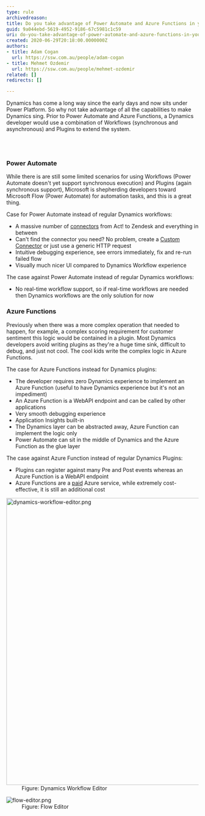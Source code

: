 ```yaml
---
type: rule
archivedreason: 
title: Do you take advantage of Power Automate and Azure Functions in your Dynamics solutions?
guid: 9a044ebd-5619-4952-9186-67c5981c1c59
uri: do-you-take-advantage-of-power-automate-and-azure-functions-in-your-dynamics-solutions
created: 2020-06-29T20:18:00.0000000Z
authors:
- title: Adam Cogan
  url: https://ssw.com.au/people/adam-cogan
- title: Mehmet Ozdemir
  url: https://ssw.com.au/people/mehmet-ozdemir
related: []
redirects: []

---
```



<p class="ssw15-rteElement-P">Dynamics has come a long way since the early days and now sits under ​Power Platform. So why not take advantage of all the capabilities to make Dynamics sing. Prior to Power Automate and Azure Functions, a Dynamics developer would use a combination of Workflows (synchronous and asynchronous) and Plugins to extend the system.<br></p>
<br><excerpt class='endintro'></excerpt><br>
<h3 class="ssw15-rteElement-H3">​​Power Automate</h3><p>While there is are still some limited scenarios for using Workflows (Power Automate doesn't yet support synchronous execution) and Plugins (again synchronous support), Microsoft is shepherding developers toward Microsoft Flow (Power Automate) for automation tasks, and this is a great thing.<br></p><p>Case for Power Automate instead of regular Dynamics workflows&#58;</p><ul><li>A massive number of 
      <a href="https&#58;//australia.flow.microsoft.com/en-us/connectors/%22%20%5co%20%22https&#58;//australia.flow.microsoft.com/en-us/connectors/">connectors</a>&#160;from Act! to Zendesk and everything in between</li><li>Can't find the connector you need? No problem, create a 
      <a href="https&#58;//docs.microsoft.com/en-us/connectors/custom-connectors/define-blank%22%20%5co%20%22https&#58;//docs.microsoft.com/en-us/connectors/custom-connectors/define-blank">Custom Connector</a>&#160;or just use a generic HTTP request</li><li>Intuitive debugging experience, see errors immediately, fix and re-run failed flow</li><li>Visually much nicer UI compared to Dynamics Workflow experience</li></ul><p>The case against Power Automate instead of regular Dynamics workflows&#58;</p><ul><li>No real-time workflow support, so if real-time workflows are needed then Dynamics workflows are the only solution for now</li></ul><h3 class="ssw15-rteElement-H3">Azure Functions<br></h3><p>Previously when there was a more complex operation that needed to happen, for example, a complex scoring requirement for customer sentiment this logic would be contained in a plugin. Most Dynamics developers avoid writing plugins as they're a huge time sink, difficult to debug, and just not cool. The cool kids write the complex logic in Azure Functions.</p><p>The case for Azure Functions instead for Dynamics plugins&#58;</p><ul><li>The developer requires zero Dynamics experience to implement an Azure Function (useful to have Dynamics experience but it's not an impediment)<br></li><li>An Azure Function is a WebAPI endpoint and can be called by other applications<br></li><li>Very smooth debugging experience<br></li><li>Application Insights built-in</li><li>The Dynamics layer can be abstracted away, Azure Function can implement the logic only</li><li>Power Automate can sit in the middle of Dynamics and the Azure Function as the glue layer</li></ul><p>The case against Azure Function instead of regular Dynamics Plugins&#58;</p><ul><li>Plugins can register against many Pre and Post events whereas an Azure Function is a WebAPI endpoint</li><li>Azure Functions are a 
      <a href="https&#58;//azure.microsoft.com/en-au/pricing/calculator/%22%20%5co%20%22https&#58;//azure.microsoft.com/en-au/pricing/calculator/">paid</a>&#160;Azure service, while extremely cost-effective, it is still an additional cost&#160;<br></li></ul><dl class="image"><dt>
      <img src="/PublishingImages/dynamics-workflow-editor.png" alt="dynamics-workflow-editor.png" style="width&#58;750px;" /></dt><dd>Figure&#58; Dynamics Workflow Editor</dd></dl><dl class="image"><dt><img src="/PublishingImages/flow-editor.png" alt="flow-editor.png" /></dt><dd>Figure&#58; Flow Editor</dd></dl>​ 


